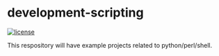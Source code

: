 # development-scripting
[![license](https://img.shields.io/github/license/mashape/apistatus.svg)](https://raw.githubusercontent.com/rajendarreddyj/development-scripting/master/LICENSE)

This respository will have example projects related to python/perl/shell.
